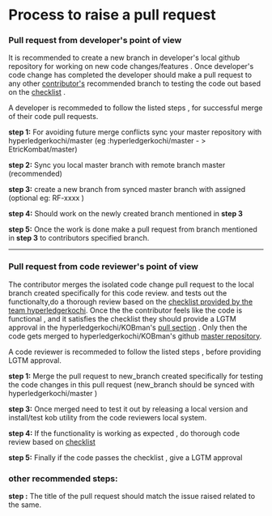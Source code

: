 
# Process to raise a pull request


### Pull request from developer's point of view

It is recommended to create a new branch in developer's local github repository for working on new code changes/features .
Once developer's code change has completed the developer should make a pull request to any other [contributor's](https://github.com/hyperledgerkochi/KOBman/network/members) 
recommended branch to testing the code out based on the [checklist](https://github.com/hyperledgerkochi/KOBman/blob/master/docs/KOBman%20Script%20Review%20Checklist.md) . 

A developer is recommeded to follow the listed steps , for successful merge of their code pull requests. 

**step 1:** For avoiding future merge conflicts sync your master repository with hyperledgerkochi/master (eg :hyperledgerkochi/master - > EtricKombat/master)

**step 2:** Sync you local master branch with remote branch master (recommended)

**step 3:** create a new branch from synced master branch with assigned (optional eg: RF-xxxx ) 

**step 4:** Should work on the newly created branch mentioned in **step 3** 

**step 5:** Once the work is done make a pull request from branch mentioned in **step 3** to contributors specified branch.




____________________________________

### Pull request from code reviewer's point of view

The contributor merges the isolated code change pull request to the local branch created specifically for this code review.
and tests out the functionalty,do a thorough review based on the [checklist provided by the team hyperledgerkochi](https://github.com/hyperledgerkochi/KOBman/blob/master/docs/KOBman%20Script%20Review%20Checklist.md). Once the the contributor feels like the code is functional , and it satisfies the checklist
they should provide a LGTM approval in the hyperledgerkochi/KOBman's [pull section](https://github.com/hyperledgerkochi/KOBman/pulls) . Only then the code gets merged to hyperledgerkochi/KOBman's github [master repository](https://github.com/hyperledgerkochi/KOBman).

A code reviewer is recommeded to follow the listed steps , before providing LGTM approval. 

**step 1:** Merge the pull request to new_branch created specifically for testing the code changes in this pull request (new_branch should be synced with hyperledgerkochi/master ) 

**step 3:** Once merged need to test it out by releasing a local version and install/test kob utility from the code reviewers local system.

**step 4:** If the functionality is working as expected , do thorough code review based on [checklist ](https://github.com/hyperledgerkochi/KOBman/blob/master/docs/KOBman%20Script%20Review%20Checklist.md)

**step 5:** Finally if the code passes the checklist , give a LGTM approval 


### other recommended steps:
**step :** The title of the pull request should match the issue raised related to the same.




